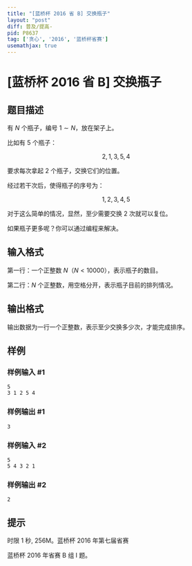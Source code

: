 ```yaml
---
title: "[蓝桥杯 2016 省 B] 交换瓶子"
layout: "post"
diff: 普及/提高-
pid: P8637
tag: ['贪心', '2016', '蓝桥杯省赛']
usemathjax: true
---
```


# [蓝桥杯 2016 省 B] 交换瓶子
## 题目描述

有 $N$ 个瓶子，编号 $1 \sim N$，放在架子上。

比如有 $5$ 个瓶子：

$$2,1,3,5,4$$

要求每次拿起 $2$ 个瓶子，交换它们的位置。

经过若干次后，使得瓶子的序号为：

$$1,2,3,4,5$$

对于这么简单的情况，显然，至少需要交换 $2$ 次就可以复位。

如果瓶子更多呢？你可以通过编程来解决。


## 输入格式

第一行：一个正整数 $N$（$N<10000$），表示瓶子的数目。

第二行：$N$ 个正整数，用空格分开，表示瓶子目前的排列情况。
## 输出格式

输出数据为一行一个正整数，表示至少交换多少次，才能完成排序。
## 样例

### 样例输入 #1
```
5
3 1 2 5 4
```
### 样例输出 #1
```
3
```
### 样例输入 #2
```
5
5 4 3 2 1
```
### 样例输出 #2
```
2
```
## 提示

时限 1 秒, 256M。蓝桥杯 2016 年第七届省赛

蓝桥杯 2016 年省赛 B 组 I 题。
